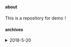 #### about
This is a repository for demo！

#### archives

<details>
  <summary>2018-5-20</summary>
  <p>Random background graph</p>
  <li>cssRealize [cssRealize](https://h7ml.github.io/demo/Random-background/cssRealize.html)</li>
  <li>jsRealize [jsRealize](https://h7ml.github.io/demo/Random-background/jsRealize.html)</li>
</details>

